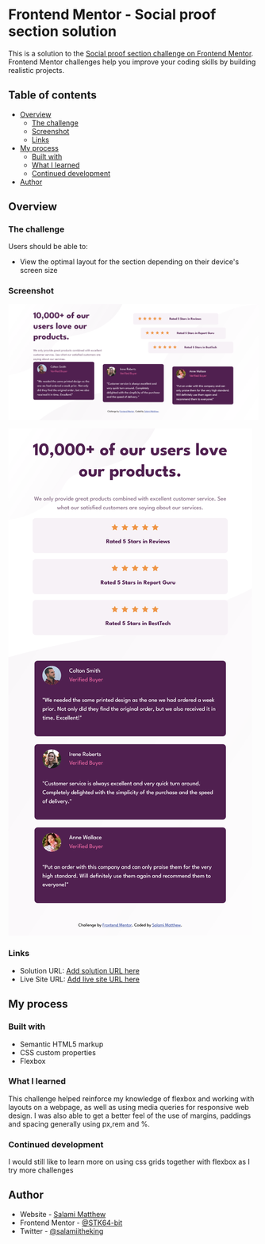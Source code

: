 # Frontend Mentor - Social proof section solution

This is a solution to the [Social proof section challenge on Frontend Mentor](https://www.frontendmentor.io/challenges/social-proof-section-6e0qTv_bA). Frontend Mentor challenges help you improve your coding skills by building realistic projects. 

## Table of contents

- [Overview](#overview)
  - [The challenge](#the-challenge)
  - [Screenshot](#screenshot)
  - [Links](#links)
- [My process](#my-process)
  - [Built with](#built-with)
  - [What I learned](#what-i-learned)
  - [Continued development](#continued-development)
- [Author](#author)



## Overview

### The challenge

Users should be able to:

- View the optimal layout for the section depending on their device's screen size

### Screenshot

![](Screenshot%202023-03-17%20at%2017-14-01%20Frontend%20Mentor%20Social%20proof%20section.png)

![](Screenshot%202023-03-17%20at%2017-14-10%20Frontend%20Mentor%20Social%20proof%20section.png)


### Links

- Solution URL: [Add solution URL here](https://your-solution-url.com)
- Live Site URL: [Add live site URL here](https://your-live-site-url.com)

## My process

### Built with

- Semantic HTML5 markup
- CSS custom properties
- Flexbox


### What I learned

This challenge helped reinforce my knowledge of flexbox and working with layouts on a webpage, as well as using media queries for responsive web design. I was also able to get a better feel of the use of margins, paddings and spacing generally using px,rem and %.


### Continued development

I would still like to learn more on using css grids together with flexbox as I try more challenges



## Author

- Website - [Salami Matthew](https://github.com/salami-matthew)
- Frontend Mentor - [@STK64-bit](https://www.frontendmentor.io/profile/STK64-bit)
- Twitter - [@salamiitheking](https://www.twitter.com/salamiitheking)

